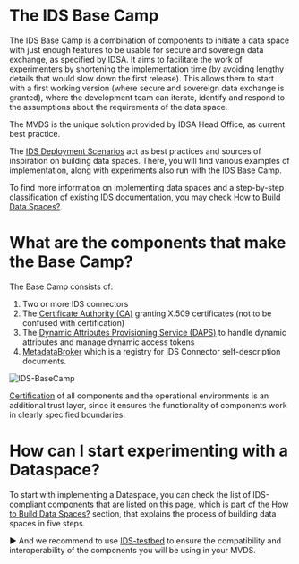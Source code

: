 # The IDS Base Camp
The IDS Base Camp is a combination of components to initiate a data space with just enough features to be usable for secure and sovereign data exchange, as specified by IDSA. 
It aims to facilitate the work of experimenters by shortening the implementation time (by avoiding lengthy details that would slow down the first release). 
This allows them to start with a first working version (where secure and sovereign data exchange is granted), where the development team can iterate, identify and respond to the assumptions about the requirements of the data space. 

The MVDS is the unique solution provided by IDSA Head Office, as current best practice.

The [IDS Deployment Scenarios](https://github.com/International-Data-Spaces-Association/IDS-Deployment-Scenarios) act as best practices and sources of inspiration on building data spaces. There, you will find various examples of implementation, along with experiments also run with the IDS Base Camp.

To find more information on implementing data spaces and a step-by-step classification of existing IDS documentation, you may check [How to Build Data Spaces?](https://github.com/International-Data-Spaces-Association/idsa/tree/main/how-to-build-data-spaces). 

# What are the components that make the Base Camp?
The Base Camp consists of: 
1. Two or more IDS connectors  
2. The [Certificate Authority (CA)](https://github.com/International-Data-Spaces-Association/IDS-testbed/tree/IDS-testbed-mvds/CertificateAuthority) granting X.509 certificates (not to be confused with certification)
3. The [Dynamic Attributes Provisioning Service (DAPS)](https://github.com/International-Data-Spaces-Association/omejdn-daps) to handle dynamic attributes and manage dynamic access tokens
4. [MetadataBroker](https://github.com/International-Data-Spaces-Association/metadata-broker-open-core) which is a registry for IDS Connector self-description documents.

![IDS-BaseCamp](/pictures/MVDS-Testbed_1.0.png)

[Certification](https://internationaldataspaces.org/use/certification/) of all components and the operational environments is an additional trust layer, since it ensures the functionality of components work in clearly specified boundaries.

# How can I start experimenting with a Dataspace? 
To start with implementing a Dataspace, you can check the list of IDS-compliant components that are listed [on this page](https://github.com/International-Data-Spaces-Association/idsa/blob/main/how-to-build-data-spaces/3-Build-Components.md), which is part of the
[How to Build Data Spaces?](https://github.com/International-Data-Spaces-Association/idsa/tree/main/how-to-build-data-spaces) section, that explains the process of building data spaces in five steps.

:arrow_forward: And we recommend to use [IDS-testbed](https://github.com/International-Data-Spaces-Association/IDS-testbed) to ensure the compatibility and interoperability of the components you will be using in your MVDS.
